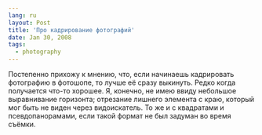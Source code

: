 ```yaml
---
lang: ru
layout: Post
title: 'Про кадрирование фотографий'
date: Jan 30, 2008
tags:
  - photography
---
```


Постепенно прихожу к мнению, что, если начинаешь кадрировать фотографию в фотошопе, то лучше её сразу выкинуть. Редко когда получается что-то хорошее. Я, конечно, не имею ввиду небольшое выравнивание горизонта; отрезание лишнего элемента с краю, который мог быть не виден через видоискатель. То же и с квадратами и псевдопанорамами, если такой формат не был задуман во время съёмки.
